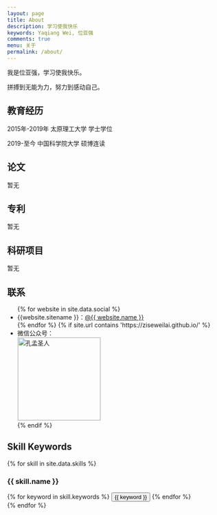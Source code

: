 ```yaml
---
layout: page
title: About
description: 学习使我快乐
keywords: Yaqiang Wei, 位亚强
comments: true
menu: 关于
permalink: /about/
---
```


我是位亚强，学习使我快乐。


拼搏到无能为力，努力到感动自己。

## 教育经历
2015年-2019年  太原理工大学  学士学位

2019-至今      中国科学院大学  硕博连读

## 论文
暂无

## 专利
暂无

## 科研项目
暂无

## 联系

<ul>
{% for website in site.data.social %}
<li>{{website.sitename }}：<a href="{{ website.url }}" target="_blank">@{{ website.name }}</a></li>
{% endfor %}
{% if site.url contains 'https://ziseweilai.github.io/' %}
<li>
微信公众号：<br />
<!--<img style="height:192px;width:192px;border:1px solid lightgrey;" src="{{ assets_base_url }}/assets/images/gongzhonghao.jpg" alt="孔孟圣人" />-->
<img style="height:192px;width:192px;border:1px solid lightgrey;" src="{{ assets_base_url }}/assets/images/gongzhonghao.jpg" alt="孔孟圣人" />
</li>
{% endif %}
</ul>


## Skill Keywords

{% for skill in site.data.skills %}
### {{ skill.name }}
<div class="btn-inline">
{% for keyword in skill.keywords %}
<button class="btn btn-outline" type="button">{{ keyword }}</button>
{% endfor %}
</div>
{% endfor %}

